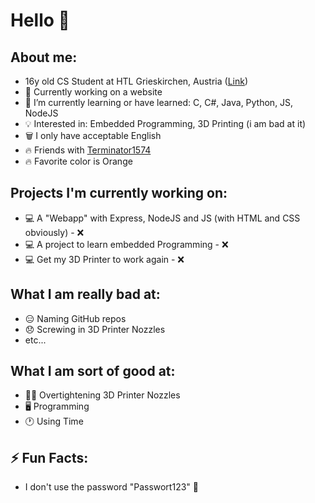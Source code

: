 # Hello 👋 
## About me: 
  - 16y old CS Student at HTL Grieskirchen, Austria (<a href="https://www.htl-grieskirchen.net/index.php?id=4">Link</a>)
  - 🔭 Currently working on a website
  - 🌱 I’m currently learning or have learned: C, C#, Java, Python, JS, NodeJS
  - 💡 Interested in: Embedded Programming, 3D Printing (i am bad at it)
  - 🗑️ I only have acceptable English
  - 🔥 Friends with <a href="https://github.com/Terminator15474">Terminator1574</a>
  - 🔥 Favorite color is Orange

## Projects I'm currently working on:
  - 󠀢󠀢󠀢💻 A "Webapp" with Express, NodeJS and JS (with HTML and CSS obviously) - ❌
  - 💻 A project to learn embedded Programming - ❌
  - 💻 Get my 3D Printer to work again - ❌

## What I am really bad at:
  - 😑 Naming GitHub repos
  - 😞 Screwing in 3D Printer Nozzles
  - etc...

## What I am sort of good at: 
  - 🤦‍♂️ Overtightening 3D Printer Nozzles
  - 🖥️ Programming
  - 🕐 Using Time

## ⚡ Fun Facts: 
  - I don't use the password "Passwort123" 🛑


<!--
**thselukas/thselukas** is a ✨ _special_ ✨ repository because its `README.md` (this file) appears on your GitHub profile.

Here are some ideas to get you started:

- 🔭 I’m currently working on ...
- 🌱 I’m currently learning ...
- 👯 I’m looking to collaborate on ...
- 🤔 I’m looking for help with ...
- 💬 Ask me about ...
- 📫 How to reach me: ...
- 😄 Pronouns: ...
- ⚡ Fun fact: ...
-->
